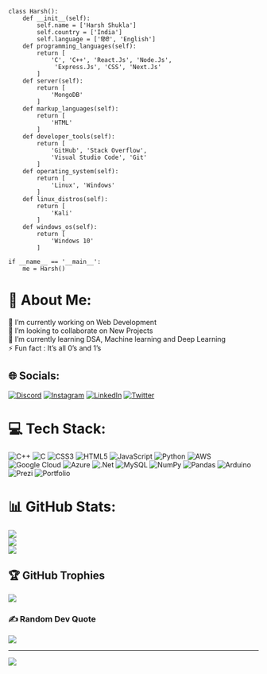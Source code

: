 
```python3
class Harsh():
    def __init__(self):
        self.name = ['Harsh Shukla']
        self.country = ['India']
        self.language = ['हिंदी', 'English']
    def programming_languages(self):
        return [
            'C', 'C++', 'React.Js', 'Node.Js',
             'Express.Js', 'CSS', 'Next.Js'
        ]
    def server(self):
        return [
            'MongoDB'
        ]
    def markup_languages(self):
        return [
            'HTML'
        ]
    def developer_tools(self):
        return [
            'GitHub', 'Stack Overflow',
            'Visual Studio Code', 'Git'
        ]
    def operating_system(self):
        return [
            'Linux', 'Windows'
        ]
    def linux_distros(self):
        return [
            'Kali'
        ]
    def windows_os(self):
        return [
            'Windows 10'
        ]

if __name__ == '__main__':
    me = Harsh()
 ```
# 💫 About Me:
🔭 I’m currently working on Web Development<br>👯 I’m looking to collaborate on New Projects<br>🌱 I’m currently learning DSA, Machine learning and Deep Learning<br>⚡ Fun fact : It’s all 0’s and 1’s


## 🌐 Socials:
[![Discord](https://img.shields.io/badge/Discord-%237289DA.svg?logo=discord&logoColor=white)](htttps://discord.gg/Shinchan#8933) [![Instagram](https://img.shields.io/badge/Instagram-%23E4405F.svg?logo=Instagram&logoColor=white)](https://instagram.com/haarrrssshhh_) [![LinkedIn](https://img.shields.io/badge/LinkedIn-%230077B5.svg?logo=linkedin&logoColor=white)](https://www.linkedin.com/in/harsh-shukla-1inkdein/) [![Twitter](https://img.shields.io/badge/Twitter-%231DA1F2.svg?logo=Twitter&logoColor=white)](https://twitter.com/@Cypher1911) 

# 💻 Tech Stack:
![C++](https://img.shields.io/badge/c++-%2300599C.svg?style=for-the-badge&logo=c%2B%2B&logoColor=white) ![C](https://img.shields.io/badge/c-%2300599C.svg?style=for-the-badge&logo=c&logoColor=white) ![CSS3](https://img.shields.io/badge/css3-%231572B6.svg?style=for-the-badge&logo=css3&logoColor=white) ![HTML5](https://img.shields.io/badge/html5-%23E34F26.svg?style=for-the-badge&logo=html5&logoColor=white) ![JavaScript](https://img.shields.io/badge/javascript-%23323330.svg?style=for-the-badge&logo=javascript&logoColor=%23F7DF1E) ![Python](https://img.shields.io/badge/python-3670A0?style=for-the-badge&logo=python&logoColor=ffdd54) ![AWS](https://img.shields.io/badge/AWS-%23FF9900.svg?style=for-the-badge&logo=amazon-aws&logoColor=white) ![Google Cloud](https://img.shields.io/badge/Google%20Cloud-%234285F4.svg?style=for-the-badge&logo=google-cloud&logoColor=white) ![Azure](https://img.shields.io/badge/azure-%230072C6.svg?style=for-the-badge&logo=azure-devops&logoColor=white) ![.Net](https://img.shields.io/badge/.NET-5C2D91?style=for-the-badge&logo=.net&logoColor=white) ![MySQL](https://img.shields.io/badge/mysql-%2300f.svg?style=for-the-badge&logo=mysql&logoColor=white) ![NumPy](https://img.shields.io/badge/numpy-%23013243.svg?style=for-the-badge&logo=numpy&logoColor=white) ![Pandas](https://img.shields.io/badge/pandas-%23150458.svg?style=for-the-badge&logo=pandas&logoColor=white) ![Arduino](https://img.shields.io/badge/-Arduino-00979D?style=for-the-badge&logo=Arduino&logoColor=white) ![Prezi](https://img.shields.io/badge/Prezi-%23000000.svg?style=for-the-badge&logo=Prezi&logoColor=white) ![Portfolio](https://img.shields.io/badge/Portfolio-%23000000.svg?style=for-the-badge&logo=firefox&logoColor=#FF7139)
# 📊 GitHub Stats:
![](https://github-readme-stats.vercel.app/api?username=Cyb3rGhoul&theme=dark&hide_border=false&include_all_commits=true&count_private=true)<br/>
![](https://github-readme-streak-stats.herokuapp.com/?user=Cyb3rGhoul&theme=dark&hide_border=false)<br/>
![](https://github-readme-stats.vercel.app/api/top-langs/?username=Cyb3rGhoul&theme=dark&hide_border=false&include_all_commits=true&count_private=true&layout=compact)

## 🏆 GitHub Trophies
![](https://github-profile-trophy.vercel.app/?username=Cyb3rGhoul&theme=dracula&no-frame=true&no-bg=false&margin-w=4)

### ✍️ Random Dev Quote
![](https://quotes-github-readme.vercel.app/api?type=horizontal&theme=dark)


---
[![](https://visitcount.itsvg.in/api?id=Cyb3rGhoul&icon=0&color=0)](https://visitcount.itsvg.in)

